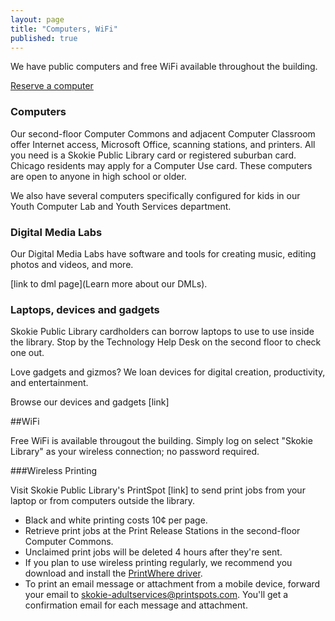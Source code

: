 ```yaml
---
layout: page
title: "Computers, WiFi"
published: true
---
```


We have public computers and free WiFi available throughout the building.

[Reserve a computer](http://reservar.skokielib.org/cire/Login.aspx)

### Computers

Our second-floor Computer Commons and adjacent Computer Classroom offer Internet access, Microsoft Office, scanning stations, and printers. All you need is a Skokie Public Library card or registered suburban card. Chicago residents may apply for a Computer Use card. These computers are open to anyone in high school or older.

We also have several computers specifically configured for kids in our Youth Computer Lab and Youth Services department.

### Digital Media Labs

Our Digital Media Labs have software and tools for creating music, editing photos and videos, and more.

[link to dml page](Learn more about our DMLs).

### Laptops, devices and gadgets

Skokie Public Library cardholders can borrow laptops to use to use inside the library. Stop by the Technology Help Desk on the second floor to check one out.

Love gadgets and gizmos? We loan devices for digital creation, productivity, and entertainment. 

Browse our devices and gadgets [link]

##WiFi

Free WiFi is available througout the building. Simply log on select "Skokie Library" as your wireless connection; no password required. 

###Wireless Printing

Visit Skokie Public Library's PrintSpot [link] to send print jobs from your laptop or from computers outside the library.

- Black and white printing costs 10¢ per page. 
- Retrieve print jobs at the Print Release Stations in the second-floor Computer Commons.
- Unclaimed print jobs will be deleted 4 hours after they're sent.
- If you plan to use wireless printing regularly, we recommend you download and install the [PrintWhere driver](http://www.printeron.com/services-support/downloads.html).
- To print an email message or attachment from a mobile device, forward your email to [skokie-adultservices@printspots.com](skokie-adultservices@printspots.com). You'll get a confirmation email for each message and attachment.